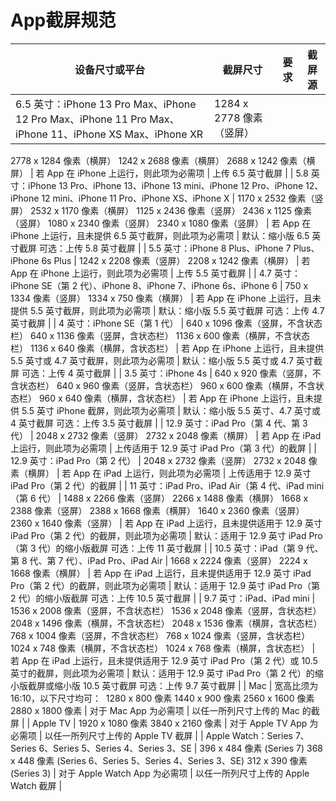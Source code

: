 # App截屏规范

| 设备尺寸或平台 | 截屏尺寸 | 要求 | 截屏源 |
| --- | --- | --- | --- |
| 6.5 英寸：iPhone 13 Pro Max、iPhone 12 Pro Max、iPhone 11 Pro Max、iPhone 11、iPhone XS Max、iPhone XR | 1284 x 2778 像素（竖屏）
2778 x 1284 像素（横屏）
1242 x 2688 像素（横屏）
2688 x 1242 像素（横屏） | 若 App 在 iPhone 上运行，则此项为必需项 | 上传 6.5 英寸截屏 |
| 5.8 英寸：iPhone 13 Pro、iPhone 13、iPhone 13 mini、iPhone 12 Pro、iPhone 12、iPhone 12 mini、iPhone 11 Pro、iPhone XS、iPhone X | 1170 x 2532 像素（竖屏）
2532 x 1170 像素（横屏）
1125 x 2436 像素（竖屏）
2436 x 1125 像素（竖屏）
1080 x 2340 像素（竖屏）
2340 x 1080 像素（竖屏） | 若 App 在 iPhone 上运行，且未提供 6.5 英寸截屏，则此项为必需项 | 默认：缩小版 6.5 英寸截屏
可选：上传 5.8 英寸截屏 |
| 5.5 英寸：iPhone 8 Plus、iPhone 7 Plus、iPhone 6s Plus | 1242 x 2208 像素（竖屏）
2208 x 1242 像素（横屏） | 若 App 在 iPhone 上运行，则此项为必需项 | 上传 5.5 英寸截屏 |
| 4.7 英寸：iPhone SE（第 2 代）、iPhone 8、iPhone 7、iPhone 6s、iPhone 6 | 750 x 1334 像素（竖屏）
1334 x 750 像素（横屏） | 若 App 在 iPhone 上运行，且未提供 5.5 英寸截屏，则此项为必需项 | 默认：缩小版 5.5 英寸截屏
可选：上传 4.7 英寸截屏 |
| 4 英寸：iPhone SE（第 1 代） | 640 x 1096 像素（竖屏，不含状态栏）
640 x 1136 像素（竖屏，含状态栏）
1136 x 600 像素（横屏，不含状态栏）
1136 x 640 像素（横屏，含状态栏） | 若 App 在 iPhone 上运行，且未提供 5.5 英寸或 4.7 英寸截屏，则此项为必需项 | 默认：缩小版 5.5 英寸或 4.7 英寸截屏
可选：上传 4 英寸截屏 |
| 3.5 英寸：iPhone 4s | 640 x 920 像素（竖屏，不含状态栏）
640 x 960 像素（竖屏，含状态栏）
960 x 600 像素（横屏，不含状态栏）
960 x 640 像素（横屏，含状态栏） | 若 App 在 iPhone 上运行，且未提供 5.5 英寸 iPhone 截屏，则此项为必需项 | 默认：缩小版 5.5 英寸、4.7 英寸或 4 英寸截屏
可选：上传 3.5 英寸截屏 |
| 12.9 英寸：iPad Pro（第 4 代、第 3 代） | 2048 x 2732 像素（竖屏）
2732 x 2048 像素（横屏） | 若 App 在 iPad 上运行，则此项为必需项 | 上传适用于 12.9 英寸 iPad Pro（第 3 代）的截屏 |
| 12.9 英寸：iPad Pro（第 2 代） | 2048 x 2732 像素（竖屏）
2732 x 2048 像素（横屏） | 若 App 在 iPad 上运行，则此项为必需项 | 上传适用于 12.9 英寸 iPad Pro（第 2 代）的截屏 |
| 11 英寸：iPad Pro、iPad Air（第 4 代、iPad mini（第 6 代） | 1488 x 2266 像素（竖屏）
2266 x 1488 像素（横屏）
1668 x 2388 像素（竖屏）
2388 x 1668 像素（横屏）
1640 x 2360 像素（竖屏）
2360 x 1640 像素（竖屏） | 若 App 在 iPad 上运行，且未提供适用于 12.9 英寸 iPad Pro（第 2 代）的截屏，则此项为必需项 | 默认：适用于 12.9 英寸 iPad Pro（第 3 代）的缩小版截屏
可选：上传 11 英寸截屏 |
| 10.5 英寸：iPad（第 9 代、第 8 代、第 7 代）、iPad Pro、iPad Air | 1668 x 2224 像素（竖屏）
2224 x 1668 像素（横屏） | 若 App 在 iPad 上运行，且未提供适用于 12.9 英寸 iPad Pro（第 2 代）的截屏，则此项为必需项 | 默认：适用于 12.9 英寸 iPad Pro（第 2 代）的缩小版截屏
可选：上传 10.5 英寸截屏 |
| 9.7 英寸：iPad、iPad mini | 1536 x 2008 像素（竖屏，不含状态栏）
1536 x 2048 像素（竖屏，含状态栏）
2048 x 1496 像素（横屏，不含状态栏）
2048 x 1536 像素（横屏，含状态栏）
768 x 1004 像素（竖屏，不含状态栏）
768 x 1024 像素（竖屏，含状态栏）
1024 x 748 像素（横屏，不含状态栏）
1024 x 768 像素（横屏，含状态栏） | 若 App 在 iPad 上运行，且未提供适用于 12.9 英寸 iPad Pro（第 2 代）或 10.5 英寸的截屏，则此项为必需项 | 默认：适用于 12.9 英寸 iPad Pro（第 2 代）的缩小版截屏或缩小版 10.5 英寸截屏
可选：上传 9.7 英寸截屏 |
| Mac | 宽高比须为 16:10，以下尺寸均可： 
1280 x 800 像素
1440 x 900 像素
2560 x 1600 像素
2880 x 1800 像素 | 对于 Mac App 为必需项 | 以任一所列尺寸上传的 Mac 的截屏 |
| Apple TV | 1920 x 1080 像素
3840 x 2160 像素 | 对于 Apple TV App 为必需项 | 以任一所列尺寸上传的 Apple TV 截屏 |
| Apple Watch：Series 7、Series 6、Series 5、Series 4、Series 3、SE | 396 x 484 像素 (Series 7)
368 x 448 像素 (Series 6、Series 5、Series 4、Series 3、SE)
312 x 390 像素 (Series 3) | 对于 Apple Watch App 为必需项 | 以任一所列尺寸上传的 Apple Watch 截屏 |